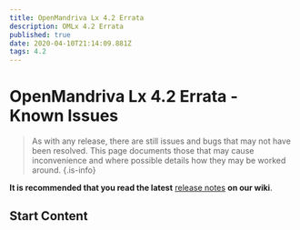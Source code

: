 ```yaml
---
title: OpenMandriva Lx 4.2 Errata
description: OMLx 4.2 Errata
published: true
date: 2020-04-10T21:14:09.881Z
tags: 4.2
---
```


# OpenMandriva Lx 4.2 Errata - Known Issues

> As with any release, there are still issues and bugs that may not have been resolved. This page documents those that may cause inconvenience and where possible details how they may be worked around.
{.is-info}


**It is recommended that you read the latest** [release notes](/releases/omlx42/notes) **on our wiki**.

## Start Content

